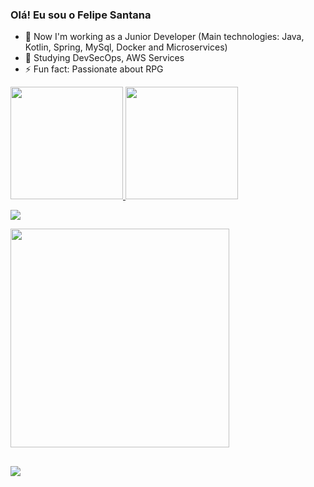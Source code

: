 ### Olá! Eu sou o Felipe Santana

- 🔭 Now I'm working as a Junior Developer (Main technologies: Java, Kotlin, Spring, MySql, Docker and Microservices)
- 🌱 Studying DevSecOps, AWS Services
- ⚡ Fun fact: Passionate about RPG

<div>
  <a href="https://github.com/FelipeSantanaIV">
  <img loading="lazy" height="180em" src="https://github-readme-stats.vercel.app/api/top-langs/?username=FelipeSantanaIV&layout=compact&langs_count=7&theme=dracula"/>
  <img loading="lazy" height="180em" src="https://github-readme-stats.vercel.app/api?username=FelipeSantanaIV&show_icons=true&theme=dracula&include_all_commits=true&count_private=true"/>
</div>
  
<p align="left">
  <a href="https://skillicons.dev">
    <img src="https://skillicons.dev/icons?i=java,kotlin,spring,azure,docker,mysql,bootstrap,html,css" />
  </a>
</p>

<p align="left">
  <img src="https://tenor.com/pt-BR/view/soulja-boy-pepe-typing-matrix-codes-gif-13307647" width="350">
</p>
  
##
 
  <a href="https://www.linkedin.com/in/felipe-santana1995/" target="_blank"><img src="https://img.shields.io/badge/-LinkedIn-%230077B5?style=for-the-badge&logo=linkedin&logoColor=white" target="_blank"></a> 
